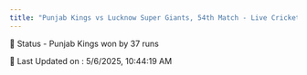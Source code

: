 ```yaml
---
title: "Punjab Kings vs Lucknow Super Giants, 54th Match - Live Cricket Score"
--- 
```


📑 Status - Punjab Kings won by 37 runs

📝 Last Updated on : 5/6/2025, 10:44:19 AM  

